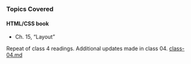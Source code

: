 ### Topics Covered
#### HTML/CSS book
- Ch. 15, “Layout” 

Repeat of class 4 readings. Additional updates made in class 04.
[class-04.md](class-04.md)